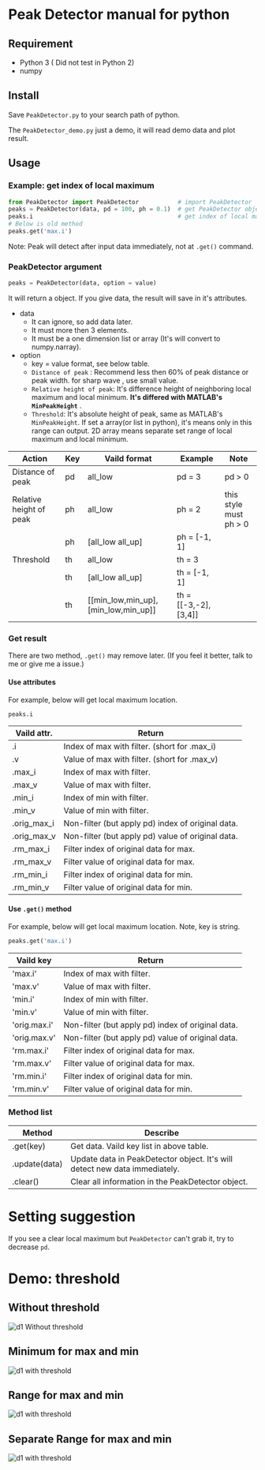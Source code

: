# Peak Detector manual for python

## Requirement

* Python 3 ( Did not test in Python 2)
* numpy

## Install

Save `PeakDetector.py` to your search path of python.

The `PeakDetector_demo.py` just a demo, it will read demo data and plot result.

## Usage

### Example: get index of local maximum

```py
from PeakDetector import PeakDetector           # import PeakDetector
peaks = PeakDetector(data, pd = 100, ph = 0.1)  # get PeakDetector object and analyse
peaks.i                                         # get index of local maximum
# Below is old method
peaks.get('max.i')
```

Note: Peak will detect after input data immediately, not at `.get()` command.


### PeakDetector argument

```py
peaks = PeakDetector(data, option = value)
```
It will return a object. If you give data, the result will save in it's attributes.

* data
  * It can ignore, so add data later.
  * It must more then 3 elements.
  * It must be a one dimension list or array (It's will convert to numpy.narray).
* option
  * key = value format, see below table.
  * `Distance of peak` : Recommend less then 60% of peak distance or peak width.
    for sharp wave , use small value.
  * `Relative height of peak`: It's difference height of neighboring
    local maximum and local minimum. **It's differed with MATLAB's `MinPeakHeight`** .
  * `Threshold`: It's absolute height of peak, same as MATLAB's `MinPeakHeight`.
    If set a array(or list in python), it's means only in this range can output.
    2D array means separate set range of local maximum and local minimum.
  

| Action                  | Key | Vaild format                       | Example              | Note           |
|-------------------------|-----|------------------------------------|----------------------|----------------|
| Distance of peak        | pd  | all_low                            | pd = 3               | pd > 0        |
| Relative height of peak | ph  | all_low                            | ph = 2               | this style must ph > 0 |
|                         | ph  | [all_low all_up]                   | ph = [-1, 1]         |                |
| Threshold               | th  | all_low                            | th = 3               |                |
|                         | th  | [all_low all_up]                   | th = [-1, 1]         |                |
|                         | th  | [[min_low,min_up],[min_low,min_up]] | th = [[-3,-2],[3,4]] |                |


### Get result

There are two method, `.get()` may remove later.
(If you feel it better, talk to me or give me a issue.)

#### Use attributes

For example, below will get local maximum location.

```py
peaks.i
```

| Vaild attr. | Return                                            |
|-------------|---------------------------------------------------|
| .i          | Index of max with filter. (short for .max_i)      |
| .v          | Value of max with filter. (short for .max_v)      |
| .max_i      | Index of max with filter.                         |
| .max_v      | Value of max with filter.                         |
| .min_i      | Index of min with filter.                         |
| .min_v      | Value of min with filter.                         |
| .orig_max_i | Non-filter (but apply pd) index of original data. |
| .orig_max_v | Non-filter (but apply pd) value of original data. |
| .rm_max_i   | Filter index of original data for max.            |
| .rm_max_v   | Filter value of original data for max.            |
| .rm_min_i   | Filter index of original data for min.            |
| .rm_min_v   | Filter value of original data for min.            |

#### Use `.get()` method

For example, below will get local maximum location.
Note, key is string.

```py
peaks.get('max.i')
```

| Vaild key    | Return                                            |
|--------------|---------------------------------------------------|
| 'max.i'      | Index of max with filter.                         |
| 'max.v'      | Value of max with filter.                         |
| 'min.i'      | Index of min with filter.                         |
| 'min.v'      | Value of min with filter.                         |
| 'orig.max.i' | Non-filter (but apply pd) index of original data. |
| 'orig.max.v' | Non-filter (but apply pd) value of original data. |
| 'rm.max.i'   | Filter index of original data for max.            |
| 'rm.max.v'   | Filter value of original data for max.            |
| 'rm.min.i'   | Filter index of original data for min.            |
| 'rm.min.v'   | Filter value of original data for min.            |

### Method list

| Method        | Describe                                                                   |
|---------------|----------------------------------------------------------------------------|
| .get(key)     | Get data. Vaild key list in above table.                                   |
| .update(data) | Update data in PeakDetector object. It's will detect new data immediately. |
| .clear()      | Clear all information in the PeakDetector object.                          |


# Setting suggestion

If you see a clear local maximum but `PeakDetector` can't grab it, try to
decrease `pd`.

# Demo: threshold

## Without threshold

![d1 Without threshold](../doc/img/d01_pd=1000_ph=0.05.png)

## Minimum for max and min

![d1 with threshold](../doc/img/d01_pd=1000_ph=0.05_th_1.png)

## Range for max and min

![d1 with threshold](../doc/img/d01_pd=1000_ph=0.05_th_2.png)

## Separate Range for max and min

![d1 with threshold](../doc/img/d01_pd=1000_ph=0.05_th_3.png)
